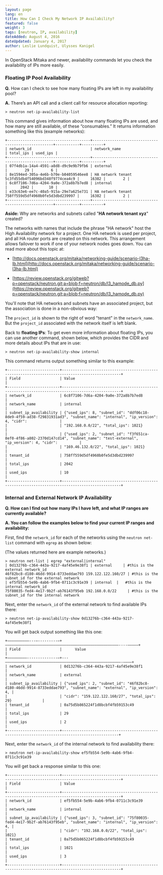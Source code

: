 ```yaml
---
layout: page
lang: en
title: How Can I Check My Network IP Availability?
featured: false
weight: 3
tags: [neutron, IP, availability]
dateAdded: August 4, 2016
dateUpdated: January 4, 2017
author: Leslie Lundquist, Ulysses Kanigel
---
```


In OpenStack Mitaka and newer, availability commands let you check the availability of IPs more easily.

### Floating IP Pool Availability

**Q.** How can I check to see how many floating IPs are left in my availability pool? 

**A.** There’s an API call and a client call for resource allocation reporting:

```
> neutron net-ip-availability-list
```
This command gives information about how many floating IPs are used, and how many are still available, of these “consumables.” It returns information something like this (example networks):

```
+--------------------------------------+----------------------------------------------------+-----------+----------+
| network_id                           | network_name                                       | total_ips | used_ips |
+--------------------------------------+----------------------------------------------------+-----------+----------+
| 07f4db1a-14a4-4591-a8d8-d9c9e9b79fb6 | external                                           |        29 |        6 |
| 8e1594ed-305a-4e6b-b70e-b04059546ee8 | HA network tenant 5c3fd55db4f54096bd348f9774cea4c9 |     16382 |        2 |
| 6c8f7106-7d6a-4204-9a0e-372a8b7b7ed8 | internal                                           |      2042 |       10 |
| e33c63e6-ee7c-40a5-915a-29e7a625e731 | HA network tenant 758ff559d5df4960b0fe5d3dbd239997 |     16382 |        2 |
+--------------------------------------+----------------------------------------------------+-----------+----------+
```

**Aside:** Why are networks and subnets called "**HA network tenant xyz**" created?

The networks with names that include the phrase "HA network" host the High Availability network for a project.  One HA network is used per project, and all HA router ports are created on this network.  This arrangement allows failover to work if one of your network nodes goes down.  You can read more about this topic at:

 * [http://docs.openstack.org/mitaka/networking-guide/scenario-l3ha-lb.html](http://docs.openstack.org/mitaka/networking-guide/scenario-l3ha-lb.html)

 * [https://review.openstack.org/gitweb?p=openstack/neutron.git;a=blob;f=neutron/db/l3_hamode_db.py](https://review.openstack.org/gitweb?p=openstack/neutron.git;a=blob;f=neutron/db/l3_hamode_db.py)

You'll note that HA networks and subnets have an associated project, but the association is done in a non-obvious way: 

The `project_id` is shown to the right of word "tenant" in the `network_name`. But the `project_id` associated with the network itself is left blank.

Back to **floating IPs**: To get even more information about floating IPs, you can use another command, shown below, which provides the CIDR and more details about IPs that are in use:

```
> neutron net-ip-availability-show internal
```

This command returns output something similar to this example:

```
+------------------------+-------------------------------------------------------------------------------------------------+
| Field                  | Value                                                                                           |
+------------------------+-------------------------------------------------------------------------------------------------+
| network_id             | 6c8f7106-7d6a-4204-9a0e-372a8b7b7ed8                                                            |
| network_name           | internal                                                                                        |
| subnet_ip_availability | {"used_ips": 8, "subnet_id": "ddf06c18-8de9-4f59-ad38-f29831931ad3", "subnet_name": "internal", "ip_version": 4, "cidr":               |
|                        | "192.168.0.0/22", "total_ips": 1021}                                                            |
|                        | {"used_ips": 2, "subnet_id": "f3f651ca-8ef0-4f86-a802-2370d147cd14", "subnet_name": "test-external", "ip_version": 4, "cidr":          |
|                        | "169.46.132.0/22", "total_ips": 1021}                                                           |
| tenant_id              | 758ff559d5df4960b0fe5d3dbd239997                                                                |
| total_ips              | 2042                                                                                            |
| used_ips               | 10                                                                                              |
+------------------------+-------------------------------------------------------------------------------------------------+
```

### Internal and External Network IP Availability

**Q. How can I find out how many IPs I have left, and what IP ranges are currently available?**

**A. You can follow the examples below to find your current IP ranges and availability:**

First, find the `network_id` for each of the networks using the `neutron net-list` command with `egrep` as shown below: 

(The values returned here are example networks.)
```
> neutron net-list | egrep "external|internal"
| 0d13276b-c364-443a-9217-4af45e9e38f1 | external     | #this is the external network_id
46f82bc8-d180-46dd-9914-8733eddae793 159.122.122.160/27 | #this is the subnet_id for the external network
| ef5fb554-5e9b-4ab6-9fb4-0711c3c91e39 | internal  |   #this is the internal network_id
75f80035-fed4-4e17-9b2f-ab76143f95eb 192.168.0.0/22     | #this is the subnet_id for the internal network
```

Next, enter the `network_id` of the external network to find available IPs there:

```
> neutron net-ip-availability-show 0d13276b-c364-443a-9217-4af45e9e38f1
```
You will get back output something like this one:

```
+——————————---—---------—+————————————————————————————————————————————————————----—————+
| Field                  |      Value                                                  |
+—————————--------------—+---—————————————————————————————————————————————————————-————+
| network_id             | 0d13276b-c364-443a-9217-4af45e9e38f1                        |
| network_name           | external                                                    |
| subnet_ip_availability | {"used_ips": 2, "subnet_id": "46f82bc8-d180-46dd-9914-8733eddae793", "subnet_name": "external", "ip_version": 4, |
|                        | "cidr": "159.122.122.160/27", "total_ips": 29}              |
| tenant_id              | 0a75d5b865224f1d8bcbf4fb59153c49                            |
| total_ips              | 29                                                          |
| used_ips               | 2                                                           |
+------------------------+------------------------------------------------------------------------------------------------+
```
Next, enter the `network_id` of the internal network to find availability there:

```
> neutron net-ip-availability-show ef5fb554-5e9b-4ab6-9fb4-0711c3c91e39
```

You will get back a response similar to this one:

```
+------------------------+-------------------------------------------------------------------------------------------------+
| Field                  | Value                                                                                           |
+------------------------+-------------------------------------------------------------------------------------------------+
| network_id             | ef5fb554-5e9b-4ab6-9fb4-0711c3c91e39                                                            |
| network_name           | internal                                                                                        |
| subnet_ip_availability | {"used_ips": 3, "subnet_id": "75f80035-fed4-4e17-9b2f-ab76143f95eb", "subnet_name": "internal", "ip_version": 4, |
|                        | "cidr": "192.168.0.0/22", "total_ips": 1021}                                                    |
| tenant_id              | 0a75d5b865224f1d8bcbf4fb59153c49                                                                |
| total_ips              | 1021                                                                                            |
| used_ips               | 3                                                                                               |
+------------------------+-------------------------------------------------------------------------------------------------+
```
